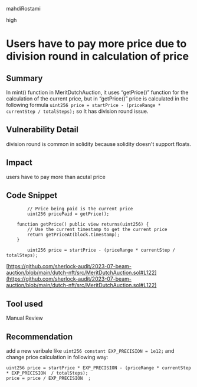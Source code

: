 mahdiRostami

high

# Users have to pay more price due to division round in calculation of price

## Summary
In mint() function in MeritDutchAuction, it uses “getPrice()” function for the calculation of the current price, but in “getPrice()” price is calculated in the following formula ```uint256 price = startPrice - (priceRange * currentStep / totalSteps);``` so It has division round issue.
## Vulnerability Detail
division round is common in solidity because solidity doesn't support floats.
## Impact
users have to pay more than acutal price
## Code Snippet
```solidity
        // Price being paid is the current price
        uint256 pricePaid = getPrice();
```
```solidity
    function getPrice() public view returns(uint256) {
        // Use the current timestamp to get the current price
        return getPriceAt(block.timestamp);
    }
```
```solidity
        uint256 price = startPrice - (priceRange * currentStep / totalSteps);
```
[https://github.com/sherlock-audit/2023-07-beam-auction/blob/main/dutch-nft/src/MeritDutchAuction.sol#L122](https://github.com/sherlock-audit/2023-07-beam-auction/blob/main/dutch-nft/src/MeritDutchAuction.sol#L122)
## Tool used

Manual Review

## Recommendation
add a new varibale like ```uint256 constant EXP_PRECISION = 1e12;```
and change price calculation in following way:
```solidity 
uint256 price = startPrice * EXP_PRECISION - (priceRange * currentStep * EXP_PRECISION  / totalSteps);
price = price / EXP_PRECISION  ;
```